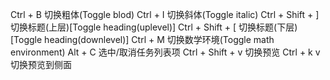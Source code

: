 Ctrl + B 切换粗体(Toggle blod)
Ctrl + I 切换斜体(Toggle italic)
Ctrl + Shift + ] 切换标题(上层)[Toggle heading(uplevel)]
Ctrl + Shift + [ 切换标题(下层)[Toggle heading(downlevel)]
Ctrl + M 切换数学环境(Toggle math environment)
Alt + C 选中/取消任务列表项
Ctrl + Shift + v 切换预览
Ctrl + k v 切换预览到侧面